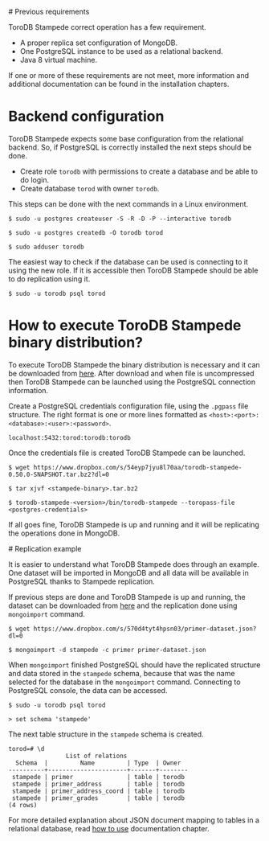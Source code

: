 # Previous requirements

ToroDB Stampede correct operation has a few requirement.

* A proper replica set configuration of MongoDB.
* One PostgreSQL instance to be used as a relational backend.
* Java 8 virtual machine.

If one or more of these requirements are not meet, more information and additional documentation can be found in the installation chapters.

# Backend configuration

ToroDB Stampede expects some base configuration from the relational backend. So, if PostgreSQL is correctly installed the next steps should be done.

* Create role `torodb` with permissions to create a database and be able to do login.
* Create database `torod` with owner `torodb`.

This steps can be done with the next commands in a Linux environment.

```no-highlight
$ sudo -u postgres createuser -S -R -D -P --interactive torodb

$ sudo -u postgres createdb -O torodb torod

$ sudo adduser torodb
```

The easiest way to check if the database can be used is connecting to it using the new role. If it is accessible then ToroDB Stampede should be able to do replication using it.

```no-highlight
$ sudo -u torodb psql torod
```

# How to execute ToroDB Stampede binary distribution?

To execute ToroDB Stampede the binary distribution is necessary and it can be downloaded from  [here](https://www.dropbox.com/s/54eyp7jyu8l70aa/torodb-stampede-0.50.0-SNAPSHOT.tar.bz2?dl=0). After download and when file is uncompressed then ToroDB Stampede can be launched using the PostgreSQL connection information.

Create a PostgreSQL credentials configuration file, using the `.pgpass` file structure. The right format is one or more lines formatted as `<host>:<port>:<database>:<user>:<password>`.

```no-highlight
localhost:5432:torod:torodb:torodb
```

Once the credentials file is created ToroDB Stampede can be launched.

```no-highlight
$ wget https://www.dropbox.com/s/54eyp7jyu8l70aa/torodb-stampede-0.50.0-SNAPSHOT.tar.bz2?dl=0

$ tar xjvf <stampede-binary>.tar.bz2

$ torodb-stampede-<version>/bin/torodb-stampede --toropass-file <postgres-credentials>
```

If all goes fine, ToroDB Stampede is up and running and it will be replicating the operations done in MongoDB.

# Replication example

It is easier to understand what ToroDB Stampede does through an example. One dataset will be imported in MongoDB and all data will be available in PostgreSQL thanks to Stampede replication.

If previous steps are done and ToroDB Stampede is up and running, the dataset can be downloaded from  [here](https://www.dropbox.com/s/570d4tyt4hpsn03/primer-dataset.json?dl=0) and the replication done using `mongoimport` command.

```no-highlight
$ wget https://www.dropbox.com/s/570d4tyt4hpsn03/primer-dataset.json?dl=0

$ mongoimport -d stampede -c primer primer-dataset.json
```

When `mongoimport` finished PostgreSQL should have the replicated structure and data stored in the `stampede` schema, because that was the name selected for the database in the `mongoimport` command. Connecting to PostgreSQL console, the data can be accessed.

```no-highlight
$ sudo -u torodb psql torod

> set schema 'stampede'
```

The next table structure in the `stampede` schema is created.

```no-highlight
torod=# \d
                List of relations
  Schema  |         Name         | Type  | Owner  
----------+----------------------+-------+--------
 stampede | primer               | table | torodb
 stampede | primer_address       | table | torodb
 stampede | primer_address_coord | table | torodb
 stampede | primer_grades        | table | torodb
(4 rows)
```

For more detailed explanation about JSON document mapping to tables in a relational database, read [how to use](how-to-use.md) documentation chapter.
